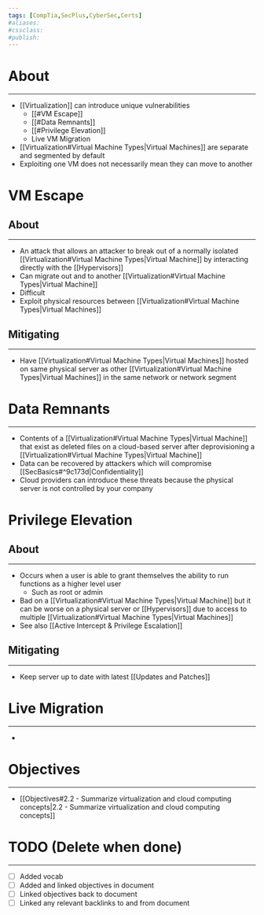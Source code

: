 ```yaml
---
tags: [CompTia,SecPlus,CyberSec,Certs]
#aliases:
#cssclass:
#publish:
---
```


# About
---
- [[Virtualization]] can introduce unique vulnerabilities
	- [[#VM Escape]]
	- [[#Data Remnants]]
	- [[#Privilege Elevation]]
	- Live VM Migration
- [[Virtualization#Virtual Machine Types|Virtual Machines]] are separate and segmented by default
- Exploiting one VM does not necessarily mean they can move to another

# VM Escape

## About
---
- An attack that allows an attacker to break out of a normally isolated [[Virtualization#Virtual Machine Types|Virtual Machine]] by interacting directly with the [[Hypervisors]]
- Can migrate out and to another  [[Virtualization#Virtual Machine Types|Virtual Machine]]
- Difficult
- Exploit physical resources between [[Virtualization#Virtual Machine Types|Virtual Machines]]

## Mitigating
---
- Have [[Virtualization#Virtual Machine Types|Virtual Machines]] hosted on same physical server as other [[Virtualization#Virtual Machine Types|Virtual Machines]] in the same network or network segment

# Data Remnants
---
- Contents of a [[Virtualization#Virtual Machine Types|Virtual Machine]] that exist as deleted files on a cloud-based server after deprovisioning a [[Virtualization#Virtual Machine Types|Virtual Machine]]
- Data can be recovered by attackers which will compromise [[SecBasics#^9c173d|Confidentiality]]
- Cloud providers can introduce these threats because the physical server is not controlled by your company

# Privilege Elevation

## About
---
- Occurs when a user is able to grant themselves the ability to run functions as a higher level user
	- Such as root or admin
- Bad on a [[Virtualization#Virtual Machine Types|Virtual Machine]] but it can be worse on a physical server or [[Hypervisors]] due to access to multiple [[Virtualization#Virtual Machine Types|Virtual Machines]]
- See also [[Active Intercept & Privilege Escalation]]

## Mitigating
---
- Keep server up to date with latest [[Updates and Patches]]

# Live Migration
---
-

# Objectives
---
- [[Objectives#2.2 - Summarize virtualization and cloud computing concepts|2.2 - Summarize virtualization and cloud computing concepts]]

# TODO (Delete when done)
---
- [ ] Added vocab
- [ ] Added and linked objectives in document
- [ ] Linked objectives back to document
- [ ] Linked any relevant backlinks to and from document